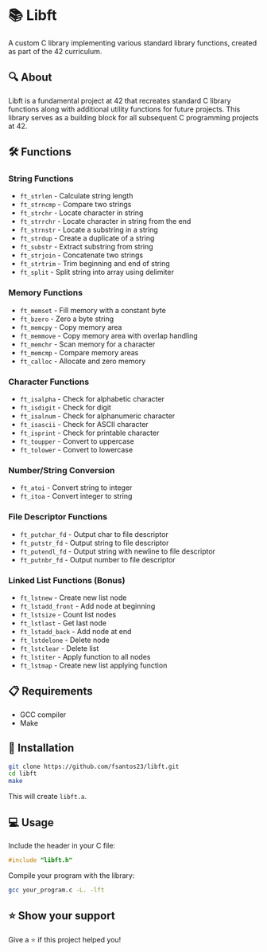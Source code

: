 # 📚 Libft

A custom C library implementing various standard library functions, created as part of the 42 curriculum.

## 🔍 About

Libft is a fundamental project at 42 that recreates standard C library functions along with additional utility functions for future projects. This library serves as a building block for all subsequent C programming projects at 42.

## 🛠️ Functions

### String Functions
- `ft_strlen` - Calculate string length
- `ft_strncmp` - Compare two strings
- `ft_strchr` - Locate character in string
- `ft_strrchr` - Locate character in string from the end
- `ft_strnstr` - Locate a substring in a string
- `ft_strdup` - Create a duplicate of a string
- `ft_substr` - Extract substring from string
- `ft_strjoin` - Concatenate two strings
- `ft_strtrim` - Trim beginning and end of string
- `ft_split` - Split string into array using delimiter

### Memory Functions
- `ft_memset` - Fill memory with a constant byte
- `ft_bzero` - Zero a byte string
- `ft_memcpy` - Copy memory area
- `ft_memmove` - Copy memory area with overlap handling
- `ft_memchr` - Scan memory for a character
- `ft_memcmp` - Compare memory areas
- `ft_calloc` - Allocate and zero memory

### Character Functions
- `ft_isalpha` - Check for alphabetic character
- `ft_isdigit` - Check for digit
- `ft_isalnum` - Check for alphanumeric character
- `ft_isascii` - Check for ASCII character
- `ft_isprint` - Check for printable character
- `ft_toupper` - Convert to uppercase
- `ft_tolower` - Convert to lowercase

### Number/String Conversion
- `ft_atoi` - Convert string to integer
- `ft_itoa` - Convert integer to string

### File Descriptor Functions
- `ft_putchar_fd` - Output char to file descriptor
- `ft_putstr_fd` - Output string to file descriptor
- `ft_putendl_fd` - Output string with newline to file descriptor
- `ft_putnbr_fd` - Output number to file descriptor

### Linked List Functions (Bonus)
- `ft_lstnew` - Create new list node
- `ft_lstadd_front` - Add node at beginning
- `ft_lstsize` - Count list nodes
- `ft_lstlast` - Get last node
- `ft_lstadd_back` - Add node at end
- `ft_lstdelone` - Delete node
- `ft_lstclear` - Delete list
- `ft_lstiter` - Apply function to all nodes
- `ft_lstmap` - Create new list applying function

## 📋 Requirements

- GCC compiler
- Make

## 🚀 Installation

```bash
git clone https://github.com/fsantos23/libft.git
cd libft
make
```

This will create `libft.a`.

## 💻 Usage

Include the header in your C file:
```c
#include "libft.h"
```

Compile your program with the library:
```bash
gcc your_program.c -L. -lft
```

## ⭐ Show your support

Give a ⭐️ if this project helped you!
